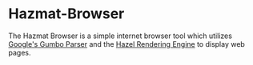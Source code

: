 # Hazmat-Browser
The Hazmat Browser is a simple internet browser tool which utilizes [Google's Gumbo Parser](https://github.com/google/gumbo-parser) and the [Hazel Rendering Engine](https://github.com/TheCherno/Hazel) to display web pages.
